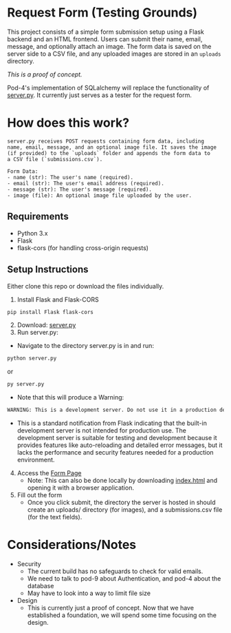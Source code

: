 # Request Form (Testing Grounds)
This project consists of a simple form submission setup using a Flask backend and an HTML frontend. Users can submit their name, email, message, and optionally attach an image. The form data is saved on the server side to a CSV file, and any uploaded images are stored in an `uploads` directory.

*This is a proof of concept.* 

Pod-4's implementation of SQLalchemy will replace the functionality of [server.py](server/server.py). It currently just serves as a tester for the request form.

# How does this work?
```
server.py receives POST requests containing form data, including
name, email, message, and an optional image file. It saves the image
(if provided) to the `uploads` folder and appends the form data to
a CSV file (`submissions.csv`).

```
```
Form Data:
- name (str): The user's name (required).
- email (str): The user's email address (required).
- message (str): The user's message (required).
- image (file): An optional image file uploaded by the user.
```
## Requirements

- Python 3.x
- Flask
- flask-cors (for handling cross-origin requests)

## Setup Instructions
Either clone this repo or download the files individually.

1. Install Flask and Flask-CORS
```bash
pip install Flask flask-cors
```
2. Download: [server.py](server/server.py)
3. Run server.py:
- Navigate to the directory server.py is in and run:
```bash
python server.py
```
or
```bash
py server.py
```
- Note that this will produce a Warning:
```bash
WARNING: This is a development server. Do not use it in a production deployment. Use a production WSGI server instead.
```
- This is a standard notification from Flask indicating that the built-in development server is not intended for production use. The development server is suitable for testing and development because it provides features like auto-reloading and detailed error messages, but it lacks the performance and security features needed for a production environment. 
4. Access the [Form Page](https://jasonburas.github.io/skunkworks/index.html)
	- Note: This can also be done locally by downloading [index.html](docs/index.html) and opening it with a browser application.
5. Fill out the form
	- Once you click submit, the directory the server is hosted in should create an uploads/ directory (for images), and a submissions.csv file (for the text fields).  

# Considerations/Notes
- Security
	- The current build has no safeguards to check for valid emails.
	- We need to talk to pod-9 about Authentication, and pod-4 about the database
	- May have to look into a way to limit file size
- Design
	- This is currently just a proof of concept. Now that we have established a foundation, we will spend some time focusing on the design. 